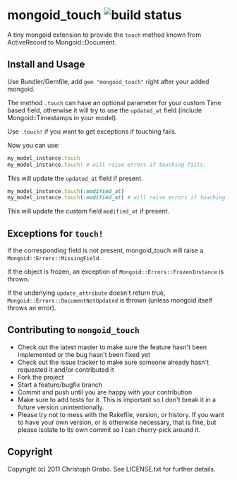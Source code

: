 # mongoid_touch ![build status](http://travis-ci.org/asaaki/mongoid_touch.png)

A tiny mongoid extension to provide the `touch` method known from ActiveRecord to Mongoid::Document.

## Install and Usage

Use Bundler/Gemfile, add `gem "mongoid_touch"` right after your added mongoid.

The method `.touch` can have an optional parameter for your custom Time based field, otherwise it will try to use the `updated_at` field (include Mongoid::Timestamps in your model).

Use `.touch!` if you want to get exceptions if touching fails.

Now you can use:

```ruby
my_model_instance.touch
my_model_instance.touch! # will raise errors if touching fails.
```

This will update the `updated_at` field if present.

```ruby
my_model_instance.touch(:modified_at)
my_model_instance.touch(:modified_at) # will raise errors if touching fails.
```

This will update the custom field `modified_at` if present.

## Exceptions for `touch!`

If the corresponding field is not present, mongoid_touch will raise a `Mongoid::Errors::MissingField`.

If the object is frozen, an exception of `Mongoid::Errors::FrozenInstance` is thrown.

If the underlying `update_attribute` doesn't return true, `Mongoid::Errors::DocumentNotUpdated` is thrown (unless mongoid itself throws an error).

## Contributing to `mongoid_touch`
 
* Check out the latest master to make sure the feature hasn't been implemented or the bug hasn't been fixed yet
* Check out the issue tracker to make sure someone already hasn't requested it and/or contributed it
* Fork the project
* Start a feature/bugfix branch
* Commit and push until you are happy with your contribution
* Make sure to add tests for it. This is important so I don't break it in a future version unintentionally.
* Please try not to mess with the Rakefile, version, or history. If you want to have your own version, or is otherwise necessary, that is fine, but please isolate to its own commit so I can cherry-pick around it.

## Copyright

Copyright (c) 2011 Christoph Grabo. See LICENSE.txt for
further details.

